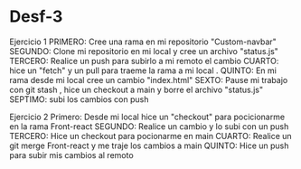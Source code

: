# Desf-3 

Ejercicio 1
PRIMERO: Cree una rama en mi repositorio "Custom-navbar" SEGUNDO: Clone mi repositorio en mi local y cree un archivo "status.js" TERCERO: Realice un push para subirlo a mi remoto el cambio CUARTO: hice un "fetch" y un pull para traeme la rama a mi local . QUINTO: En mi rama desde mi local cree un cambio "index.html" SEXTO: Pause mi trabajo con git stash , hice un checkout a main y borre el archivo "status.js" SEPTIMO: subi los cambios con push

Ejercicio 2
Primero: Desde mi local hice un "checkout" para pocicionarme en la rama Front-react SEGUNDO: Realice un cambio y lo subi con un push TERCERO: Hice un checkout para pocionarme en main CUARTO: Realice un git merge Front-react y me traje los cambios a main QUINTO: Hice un push para subir mis cambios al remoto

